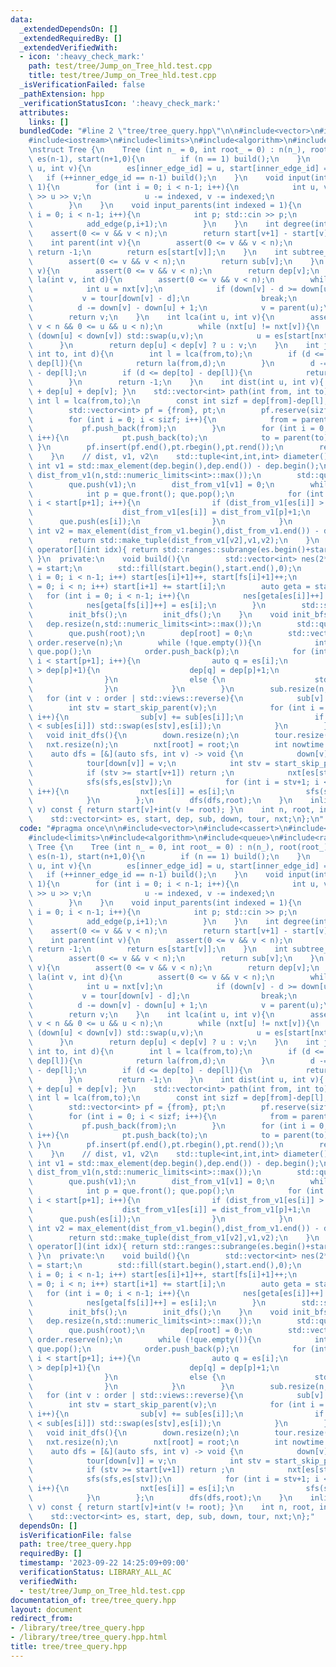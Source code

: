 ```yaml
---
data:
  _extendedDependsOn: []
  _extendedRequiredBy: []
  _extendedVerifiedWith:
  - icon: ':heavy_check_mark:'
    path: test/tree/Jump_on_Tree_hld.test.cpp
    title: test/tree/Jump_on_Tree_hld.test.cpp
  _isVerificationFailed: false
  _pathExtension: hpp
  _verificationStatusIcon: ':heavy_check_mark:'
  attributes:
    links: []
  bundledCode: "#line 2 \"tree/tree_query.hpp\"\n\n#include<vector>\n#include<cassert>\n\
    #include<iostream>\n#include<limits>\n#include<algorithm>\n#include<queue>\n#include<ranges>\n\
    \nstruct Tree {\n    Tree (int n_ = 0, int root_ = 0) : n(n_), root(root_), inner_edge_id(0),\
    \ es(n-1), start(n+1,0){\n        if (n == 1) build();\n    }\n    void add_edge(int\
    \ u, int v){\n        es[inner_edge_id] = u, start[inner_edge_id] = v;\n     \
    \   if (++inner_edge_id == n-1) build();\n    }\n    void input(int indexed =\
    \ 1){\n        for (int i = 0; i < n-1; i++){\n            int u, v; std::cin\
    \ >> u >> v;\n            u -= indexed, v -= indexed;\n            add_edge(u,v);\n\
    \        }\n    }\n    void input_parents(int indexed = 1){\n        for (int\
    \ i = 0; i < n-1; i++){\n            int p; std::cin >> p;\n            p -= indexed;\n\
    \            add_edge(p,i+1);\n        }\n    }\n    int degree(int v){\n    \
    \    assert(0 <= v && v < n);\n        return start[v+1] - start[v];\n    }\n\
    \    int parent(int v){\n        assert(0 <= v && v < n);\n        if (v == root)\
    \ return -1;\n        return es[start[v]];\n    }\n    int subtree_size(int v){\n\
    \        assert(0 <= v && v < n);\n        return sub[v];\n    }\n    int depth(int\
    \ v){\n        assert(0 <= v && v < n);\n        return dep[v];\n    }\n    int\
    \ la(int v, int d){\n        assert(0 <= v && v < n);\n        while (v != -1){\n\
    \            int u = nxt[v];\n            if (down[v] - d >= down[u]){\n     \
    \           v = tour[down[v] - d];\n                break;\n            }\n  \
    \          d -= down[v] - down[u] + 1;\n            v = parent(u);\n        }\n\
    \        return v;\n    }\n    int lca(int u, int v){\n        assert(0 <= v &&\
    \ v < n && 0 <= u && u < n);\n        while (nxt[u] != nxt[v]){\n            if\
    \ (down[u] < down[v]) std::swap(u,v);\n            u = es[start[nxt[u]]];\n  \
    \      }\n        return dep[u] < dep[v] ? u : v;\n    }\n    int jump(int from,\
    \ int to, int d){\n        int l = lca(from,to);\n        if (d <= dep[from] -\
    \ dep[l]){\n            return la(from,d);\n        }\n        d -= dep[from]\
    \ - dep[l];\n        if (d <= dep[to] - dep[l]){\n            return la(to,dep[to]-dep[l]-d);\n\
    \        }\n        return -1;\n    }\n    int dist(int u, int v){ return dep[lca(u,v)]*(-2)\
    \ + dep[u] + dep[v]; }\n    std::vector<int> path(int from, int to){\n       \
    \ int l = lca(from,to);\n        const int sizf = dep[from]-dep[l], sizt = dep[to]-dep[l];\n\
    \        std::vector<int> pf = {from}, pt;\n        pf.reserve(sizf+1); pt.reserve(sizt);\n\
    \        for (int i = 0; i < sizf; i++){\n            from = parent(from);\n \
    \           pf.push_back(from);\n        }\n        for (int i = 0; i < sizt;\
    \ i++){\n            pt.push_back(to);\n            to = parent(to);\n       \
    \ }\n        pf.insert(pf.end(),pt.rbegin(),pt.rend());\n        return pf;\n\
    \    }\n    // dist, v1, v2\n    std::tuple<int,int,int> diameter(){\n       \
    \ int v1 = std::max_element(dep.begin(),dep.end()) - dep.begin();\n        std::vector<int>\
    \ dist_from_v1(n,std::numeric_limits<int>::max());\n        std::queue<int> que;\n\
    \        que.push(v1);\n        dist_from_v1[v1] = 0;\n        while (!que.empty()){\n\
    \            int p = que.front(); que.pop();\n            for (int i = start[p];\
    \ i < start[p+1]; i++){\n                if (dist_from_v1[es[i]] > dist_from_v1[p]+1){\n\
    \                    dist_from_v1[es[i]] = dist_from_v1[p]+1;\n              \
    \      que.push(es[i]);\n                }\n            }\n        }\n       \
    \ int v2 = max_element(dist_from_v1.begin(),dist_from_v1.end()) - dist_from_v1.begin();\n\
    \        return std::make_tuple(dist_from_v1[v2],v1,v2);\n    }\n    const auto\
    \ operator[](int idx){ return std::ranges::subrange(es.begin()+start[idx],es.begin()+start[idx+1]);\
    \ }\n  private:\n    void build(){\n        std::vector<int> nes(2*(n-1)), fs\
    \ = start;\n        std::fill(start.begin(),start.end(),0);\n        for (int\
    \ i = 0; i < n-1; i++) start[es[i]+1]++, start[fs[i]+1]++;\n        for (int i\
    \ = 0; i < n; i++) start[i+1] += start[i];\n        auto geta = start;\n     \
    \   for (int i = 0; i < n-1; i++){\n            nes[geta[es[i]]++] = fs[i];\n\
    \            nes[geta[fs[i]]++] = es[i];\n        }\n        std::swap(es,nes);\n\
    \        init_bfs();\n        init_dfs();\n    }\n    void init_bfs(){\n     \
    \   dep.resize(n,std::numeric_limits<int>::max());\n        std::queue<int> que;\n\
    \        que.push(root);\n        dep[root] = 0;\n        std::vector<int> order;\
    \ order.reserve(n);\n        while (!que.empty()){\n            int p = que.front();\
    \ que.pop();\n            order.push_back(p);\n            for (int i = start[p];\
    \ i < start[p+1]; i++){\n                auto q = es[i];\n                if (dep[q]\
    \ > dep[p]+1){\n                    dep[q] = dep[p]+1;\n                    que.push(q);\n\
    \                }\n                else {\n                    std::swap(es[start[p]],es[i]);\n\
    \                }\n            }\n        }\n        sub.resize(n,0);\n     \
    \   for (int v : order | std::views::reverse){\n            sub[v] = 1;\n    \
    \        int stv = start_skip_parent(v);\n            for (int i = stv; i < start[v+1];\
    \ i++){\n                sub[v] += sub[es[i]];\n                if (sub[es[stv]]\
    \ < sub[es[i]]) std::swap(es[stv],es[i]);\n            }\n        }\n    }\n \
    \   void init_dfs(){\n        down.resize(n);\n        tour.resize(n);\n     \
    \   nxt.resize(n);\n        nxt[root] = root;\n        int nowtime = 0;\n    \
    \    auto dfs = [&](auto sfs, int v) -> void {\n            down[v] = nowtime++;\n\
    \            tour[down[v]] = v;\n            int stv = start_skip_parent(v);\n\
    \            if (stv >= start[v+1]) return ;\n            nxt[es[stv]] = nxt[v];\n\
    \            sfs(sfs,es[stv]);\n            for (int i = stv+1; i < start[v+1];\
    \ i++){\n                nxt[es[i]] = es[i];\n                sfs(sfs,es[i]);\n\
    \            }\n        };\n        dfs(dfs,root);\n    }\n    inline int start_skip_parent(int\
    \ v) const { return start[v]+int(v != root); }\n    int n, root, inner_edge_id;\n\
    \    std::vector<int> es, start, dep, sub, down, tour, nxt;\n};\n"
  code: "#pragma once\n\n#include<vector>\n#include<cassert>\n#include<iostream>\n\
    #include<limits>\n#include<algorithm>\n#include<queue>\n#include<ranges>\n\nstruct\
    \ Tree {\n    Tree (int n_ = 0, int root_ = 0) : n(n_), root(root_), inner_edge_id(0),\
    \ es(n-1), start(n+1,0){\n        if (n == 1) build();\n    }\n    void add_edge(int\
    \ u, int v){\n        es[inner_edge_id] = u, start[inner_edge_id] = v;\n     \
    \   if (++inner_edge_id == n-1) build();\n    }\n    void input(int indexed =\
    \ 1){\n        for (int i = 0; i < n-1; i++){\n            int u, v; std::cin\
    \ >> u >> v;\n            u -= indexed, v -= indexed;\n            add_edge(u,v);\n\
    \        }\n    }\n    void input_parents(int indexed = 1){\n        for (int\
    \ i = 0; i < n-1; i++){\n            int p; std::cin >> p;\n            p -= indexed;\n\
    \            add_edge(p,i+1);\n        }\n    }\n    int degree(int v){\n    \
    \    assert(0 <= v && v < n);\n        return start[v+1] - start[v];\n    }\n\
    \    int parent(int v){\n        assert(0 <= v && v < n);\n        if (v == root)\
    \ return -1;\n        return es[start[v]];\n    }\n    int subtree_size(int v){\n\
    \        assert(0 <= v && v < n);\n        return sub[v];\n    }\n    int depth(int\
    \ v){\n        assert(0 <= v && v < n);\n        return dep[v];\n    }\n    int\
    \ la(int v, int d){\n        assert(0 <= v && v < n);\n        while (v != -1){\n\
    \            int u = nxt[v];\n            if (down[v] - d >= down[u]){\n     \
    \           v = tour[down[v] - d];\n                break;\n            }\n  \
    \          d -= down[v] - down[u] + 1;\n            v = parent(u);\n        }\n\
    \        return v;\n    }\n    int lca(int u, int v){\n        assert(0 <= v &&\
    \ v < n && 0 <= u && u < n);\n        while (nxt[u] != nxt[v]){\n            if\
    \ (down[u] < down[v]) std::swap(u,v);\n            u = es[start[nxt[u]]];\n  \
    \      }\n        return dep[u] < dep[v] ? u : v;\n    }\n    int jump(int from,\
    \ int to, int d){\n        int l = lca(from,to);\n        if (d <= dep[from] -\
    \ dep[l]){\n            return la(from,d);\n        }\n        d -= dep[from]\
    \ - dep[l];\n        if (d <= dep[to] - dep[l]){\n            return la(to,dep[to]-dep[l]-d);\n\
    \        }\n        return -1;\n    }\n    int dist(int u, int v){ return dep[lca(u,v)]*(-2)\
    \ + dep[u] + dep[v]; }\n    std::vector<int> path(int from, int to){\n       \
    \ int l = lca(from,to);\n        const int sizf = dep[from]-dep[l], sizt = dep[to]-dep[l];\n\
    \        std::vector<int> pf = {from}, pt;\n        pf.reserve(sizf+1); pt.reserve(sizt);\n\
    \        for (int i = 0; i < sizf; i++){\n            from = parent(from);\n \
    \           pf.push_back(from);\n        }\n        for (int i = 0; i < sizt;\
    \ i++){\n            pt.push_back(to);\n            to = parent(to);\n       \
    \ }\n        pf.insert(pf.end(),pt.rbegin(),pt.rend());\n        return pf;\n\
    \    }\n    // dist, v1, v2\n    std::tuple<int,int,int> diameter(){\n       \
    \ int v1 = std::max_element(dep.begin(),dep.end()) - dep.begin();\n        std::vector<int>\
    \ dist_from_v1(n,std::numeric_limits<int>::max());\n        std::queue<int> que;\n\
    \        que.push(v1);\n        dist_from_v1[v1] = 0;\n        while (!que.empty()){\n\
    \            int p = que.front(); que.pop();\n            for (int i = start[p];\
    \ i < start[p+1]; i++){\n                if (dist_from_v1[es[i]] > dist_from_v1[p]+1){\n\
    \                    dist_from_v1[es[i]] = dist_from_v1[p]+1;\n              \
    \      que.push(es[i]);\n                }\n            }\n        }\n       \
    \ int v2 = max_element(dist_from_v1.begin(),dist_from_v1.end()) - dist_from_v1.begin();\n\
    \        return std::make_tuple(dist_from_v1[v2],v1,v2);\n    }\n    const auto\
    \ operator[](int idx){ return std::ranges::subrange(es.begin()+start[idx],es.begin()+start[idx+1]);\
    \ }\n  private:\n    void build(){\n        std::vector<int> nes(2*(n-1)), fs\
    \ = start;\n        std::fill(start.begin(),start.end(),0);\n        for (int\
    \ i = 0; i < n-1; i++) start[es[i]+1]++, start[fs[i]+1]++;\n        for (int i\
    \ = 0; i < n; i++) start[i+1] += start[i];\n        auto geta = start;\n     \
    \   for (int i = 0; i < n-1; i++){\n            nes[geta[es[i]]++] = fs[i];\n\
    \            nes[geta[fs[i]]++] = es[i];\n        }\n        std::swap(es,nes);\n\
    \        init_bfs();\n        init_dfs();\n    }\n    void init_bfs(){\n     \
    \   dep.resize(n,std::numeric_limits<int>::max());\n        std::queue<int> que;\n\
    \        que.push(root);\n        dep[root] = 0;\n        std::vector<int> order;\
    \ order.reserve(n);\n        while (!que.empty()){\n            int p = que.front();\
    \ que.pop();\n            order.push_back(p);\n            for (int i = start[p];\
    \ i < start[p+1]; i++){\n                auto q = es[i];\n                if (dep[q]\
    \ > dep[p]+1){\n                    dep[q] = dep[p]+1;\n                    que.push(q);\n\
    \                }\n                else {\n                    std::swap(es[start[p]],es[i]);\n\
    \                }\n            }\n        }\n        sub.resize(n,0);\n     \
    \   for (int v : order | std::views::reverse){\n            sub[v] = 1;\n    \
    \        int stv = start_skip_parent(v);\n            for (int i = stv; i < start[v+1];\
    \ i++){\n                sub[v] += sub[es[i]];\n                if (sub[es[stv]]\
    \ < sub[es[i]]) std::swap(es[stv],es[i]);\n            }\n        }\n    }\n \
    \   void init_dfs(){\n        down.resize(n);\n        tour.resize(n);\n     \
    \   nxt.resize(n);\n        nxt[root] = root;\n        int nowtime = 0;\n    \
    \    auto dfs = [&](auto sfs, int v) -> void {\n            down[v] = nowtime++;\n\
    \            tour[down[v]] = v;\n            int stv = start_skip_parent(v);\n\
    \            if (stv >= start[v+1]) return ;\n            nxt[es[stv]] = nxt[v];\n\
    \            sfs(sfs,es[stv]);\n            for (int i = stv+1; i < start[v+1];\
    \ i++){\n                nxt[es[i]] = es[i];\n                sfs(sfs,es[i]);\n\
    \            }\n        };\n        dfs(dfs,root);\n    }\n    inline int start_skip_parent(int\
    \ v) const { return start[v]+int(v != root); }\n    int n, root, inner_edge_id;\n\
    \    std::vector<int> es, start, dep, sub, down, tour, nxt;\n};"
  dependsOn: []
  isVerificationFile: false
  path: tree/tree_query.hpp
  requiredBy: []
  timestamp: '2023-09-22 14:25:09+09:00'
  verificationStatus: LIBRARY_ALL_AC
  verifiedWith:
  - test/tree/Jump_on_Tree_hld.test.cpp
documentation_of: tree/tree_query.hpp
layout: document
redirect_from:
- /library/tree/tree_query.hpp
- /library/tree/tree_query.hpp.html
title: tree/tree_query.hpp
---
```

